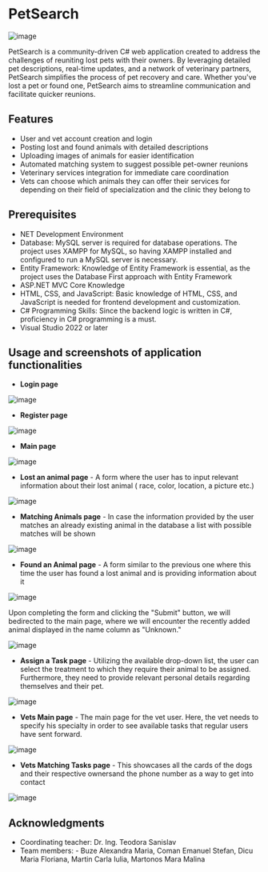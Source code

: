 # PetSearch

![image](https://github.com/couman05/PetSearch/assets/103687306/a59bb138-c811-4731-bfe6-9bfa56377098)


PetSearch is a community-driven C# web application created to address the challenges of reuniting lost pets with their owners. By leveraging detailed pet descriptions, real-time updates, and a network of veterinary partners, PetSearch simplifies the process of pet recovery and care. Whether you've lost a pet or found one, PetSearch aims to streamline communication and facilitate quicker reunions.

## Features 

- User and vet account creation and login
- Posting lost and found animals with detailed descriptions
- Uploading images of animals for easier identification
- Automated matching system to suggest possible pet-owner reunions
- Veterinary services integration for immediate care coordination
- Vets can choose which animals they can offer their services for depending on their field of specialization and the clinic they belong to

## Prerequisites

- NET Development Environment
- Database: MySQL server is required for database operations. The project uses XAMPP for MySQL, so having XAMPP installed and configured to run a MySQL server is necessary.
- Entity Framework: Knowledge of Entity Framework is essential, as the project uses the Database First approach with Entity Framework
- ASP.NET MVC Core Knowledge
- HTML, CSS, and JavaScript: Basic knowledge of HTML, CSS, and JavaScript is needed for frontend development and customization.
- C# Programming Skills: Since the backend logic is written in C#, proficiency in C# programming is a must.
- Visual Studio 2022 or later

## Usage and screenshots of application functionalities

- **Login page**

![image](https://github.com/couman05/PetSearch/assets/103687306/78137510-6258-4ce8-a1ec-45d41be3b839)

- **Register page**

![image](https://github.com/couman05/PetSearch/assets/103687306/b2f4df80-9850-4dab-9df5-de1cbdbe4baa)

- **Main page**

![image](https://github.com/couman05/PetSearch/assets/103687306/58276b60-b521-4546-96d0-e3473060040b)

- **Lost an animal page** - A form where the user has to input relevant information about their lost animal ( race, color, location, a picture etc.)

![image](https://github.com/couman05/PetSearch/assets/103687306/050b8003-1f6b-4b86-bdf6-b97681820729)

- **Matching Animals page** - In case the information provided by the user matches an already existing animal in the database a list with possible matches will be shown

![image](https://github.com/couman05/PetSearch/assets/103687306/b6dcb8b8-dca7-4d84-8a84-0777e4a57ed0)

- **Found an Animal page** - A form similar to the previous one where this time the user has found a lost animal and is providing information about it

![image](https://github.com/couman05/PetSearch/assets/103687306/37e6f6c5-6a1a-4051-b93a-2c827345ef11)

Upon completing the form and clicking the "Submit" button, we will bedirected to the main page, where we will encounter the recently added animal displayed in the name column as "Unknown."

![image](https://github.com/couman05/PetSearch/assets/103687306/1840dd26-b6ea-4b76-ba78-3660eb026e1f)

- **Assign a Task page** - Utilizing the available drop-down list, the user can select the treatment to which they require their animal to be assigned. Furthermore, they need to provide relevant personal details regarding themselves and their pet.

![image](https://github.com/couman05/PetSearch/assets/103687306/4debb259-107c-4029-bd4a-c9e3f6855599)

- **Vets Main page** - The main page for the vet user. Here, the vet needs to specify his specialty in order to see available tasks that regular users have sent forward.

![image](https://github.com/couman05/PetSearch/assets/103687306/6a284edc-e263-46a6-a6c8-d30ba798ebb0)

- **Vets Matching Tasks page** - This showcases all the cards of the dogs and their respective ownersand the phone number as a way to get into contact

![image](https://github.com/couman05/PetSearch/assets/103687306/75bf2131-9729-40ee-9b4c-5e64ed23681d)


## Acknowledgments

- Coordinating teacher: Dr. Ing. Teodora Sanislav
- Team members: - Buze Alexandra Maria, Coman Emanuel Stefan, Dicu Maria Floriana, Martin Carla Iulia, Martonos Mara Malina











